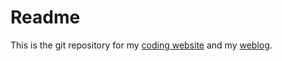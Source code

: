 # Readme

This is the git repository for my [coding website](https://acry.github.io/) and my [weblog](https://acry.github.io/blog.html).

